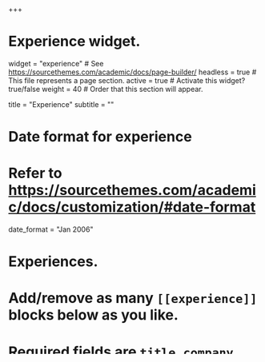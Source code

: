 +++
# Experience widget.
widget = "experience"  # See https://sourcethemes.com/academic/docs/page-builder/
headless = true  # This file represents a page section.
active = true  # Activate this widget? true/false
weight = 40  # Order that this section will appear.

title = "Experience"
subtitle = ""

# Date format for experience
#   Refer to https://sourcethemes.com/academic/docs/customization/#date-format
date_format = "Jan 2006"

# Experiences.
#   Add/remove as many `[[experience]]` blocks below as you like.
#   Required fields are `title`, `company`, and `date_start`.
#   Leave `date_end` empty if it's your current employer.
#   Begin/end multi-line descriptions with 3 quotes `"""`.
[[experience]]
  title = "AI Engineer"
  company = "Musashi Auto Parts Canada"
  company_url = "https://musashiamericas.com/ai-project/
  location = "Waterloo"
  date_start = "2021-01-04"
  date_end = ""
  description = """
* Building Intelligent edge devices for Industrial Automation.
* Owner of the full lifecycle of 'Real Time Instance Segmentation' at Musashi AI North America.
* Automated the cumbersome data annotation process.
* Working together with Machine Build team on a daily basis, to optimize camera and sensor positions on FANUC Industrial series robotic manipulator arms.
  """
  
[[experience]]
  title = "Research Assistant"
  company = "University of Toronto"
  company_url = "https://www.ece.utoronto.ca/"
  location = "Toronto"
  date_start = "2020-05-01"
  date_end = "2021-02-28"
  description = """
* Post-graduate researcher at Bell Multimedia Laboratory under the supervision of [Prof. Konstantinos (Kostas) N. Plataniotis](https://scholar.google.com/citations?hl=en&user=W-4N_2gAAAAJ&view_op=list_works&sortby=pubdate "Kostas Scholar") in collaboration with [LG AI Research](https://www.lgresearch.ai/), working towards decoding deep residual 'black-box' Machine Learning classification and detection models.
* Proposed and developed a novel eXplainable AI algorithm, [Semantic Input Sampling for Explanation](https://ojs.aaai.org/index.php/AAAI/article/view/17384) (SISE), that was integrated along with LG's existing industrial code stack for fully automated supervision.
* Read LG AI Research's official blog [here](https://m.post.naver.com/viewer/postView.nhn?volumeNo=30627518&memberNo=52249799) (Korean) OR [here](https://www.lgresearch.ai/blog/view/?seq=67) (English).
  """

[[experience]]
  title = "Systems Engineer"
  company = "Infosys Limited"
  company_url = "https://www.infosys.com/"
  location = "Bangalore"
  date_start = "2016-05-30"
  date_end = "2018-07-31"
  description = """
* Backend developer for the UK region of [AIMIA](https://www.aimia.com/) (formerly Groupe Aeroplan) - a data driven loyalty analytics company based out of Montreal.
* Developed and delivered multiple MySQL stored procedures in the relational DB management system server.
* Managed several diverse sensitive banking data regarding retail and logistics, and worked on automating (RPA) numerous regular IT processes through the ActiveBatch tool.
* Addressed many client specific functional requirements, and have quickly fixed various critical real-time issues with minimal supervision.
  """
  
  [[experience]]
  title = "Autonomous Systems Simulation Engineer"
  company = "aUToronto"
  company_url = "https://www.autodrive.utoronto.ca/"
  location = "Toronto"
  date_start = "2020-01-01"
  date_end = "2020-06-30"
  description = """
* Worked in the Simulation and Experimentation team of [aUToronto](https://www.autodrive.utoronto.ca/) (University of Toronto's self-driving car team) for SAE AutoDrive challenge.
* Tested the existing pedestrian detection and tracking stack with virtual data.
* Designed and built various driving scenarios for the ego vehicle in simulation environment.
  """
  
  
  [design.background]
  # Apply a background color, gradient, or image.
  #   Uncomment (by removing `#`) an option to apply it.
  #   Choose a light or dark text color by setting `text_color_light`.
  #   Any HTML color name or Hex value is valid.
  
  # Background color.
  # color = "navy"
  
  # Background gradient.
  # gradient_start = "DeepSkyBlue"
  # gradient_end = "SkyBlue"
  
  # Background image.
  # image = "img1.jpg"  # Name of image in `static/img/`.
  # image_darken = 0.6  # Darken the image? Range 0-1 where 0 is transparent and 1 is opaque.

  # Text color (true=light or false=dark).
  # text_color_light = true  

+++
